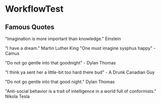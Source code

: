 # WorkflowTest

## Famous Quotes

"Imagination is more important than knowledge." Einstein

"I have a dream." Martin Luther King
"One must imagine sysphus happy" - Camus

"Do not go gentle into that goodnight" - Dylan Thomas

"I think ya sent her a little-bit too hard there bud" - A Drunk Canadian Guy

"Do not go gentle into that good night." Dylan Thomas

"Anti-social behavior is a trait of intelligence in a world full of conformists." Nikola Tesla
